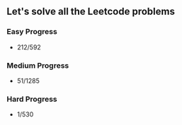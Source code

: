 
## Let's solve all the Leetcode problems

### Easy Progress
* 212/592

### Medium Progress
* 51/1285

### Hard Progress
* 1/530

